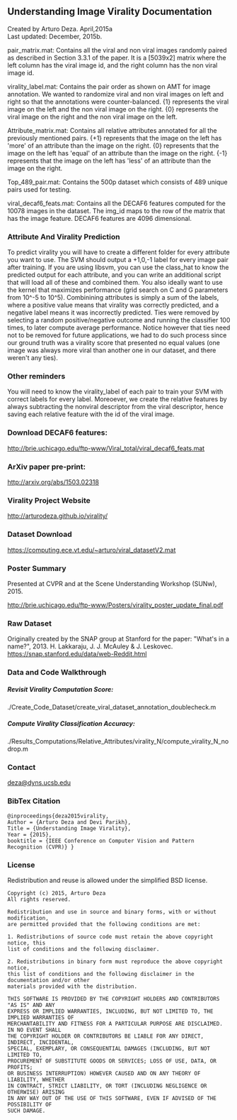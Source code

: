 
## Understanding Image Virality Documentation
Created by Arturo Deza. April,2015a<br/>
Last updated: December, 2015b.

pair_matrix.mat: Contains all the viral and non viral images randomly paired as described in Section 3.3.1 of the paper. It is a [5039x2] matrix where the left column has the viral image id, and the right column has the non viral image id.

virality_label.mat: Contains the pair order as shown on AMT for image annotation. We wanted to randomize viral and non viral images on left and right so that the annotations
were counter-balanced.
{1} represents the viral image on the left and the non viral image on the right.
{0} represents the viral image on the right and the non viral image on the left.

Attribute_matrix.mat: Contains all relative attributes annotated for all the previously mentioned pairs. 
{+1} represents that the image on the left has 'more' of an attribute than the image on the right.
{0} represents that the image on the left has 'equal' of an attribute than the image on the right.
{-1} represents that the image on the left has 'less' of an attribute than the image on the right.

Top_489_pair.mat: Contains the 500p dataset which consists of 489 unique pairs used for testing.

viral_decaf6_feats.mat: Contains all the DECAF6 features computed for the 10078 images in the dataset. The img_id maps to the row of the matrix that has the image feature. DECAF6 features are 4096 dimensional.


### Attribute And Virality Prediction 


 To predict virality you will have to create a different folder for every attribute you want to use. The SVM should output a +1,0,-1 label for every image pair after training.
 If you are using libsvm, you can use the class_hat to know the predicted output for each attribute, and you can write an additional script that will load all of these and
 combined them. You also ideally want to use the kernel that maximizes performance (grid search on C and G parameters from 10^-5 to 10^5). 
 Combinining attributes is simply a sum of the labels, where a positive value means that virality was correctly predicted, and a negative label means it was
 incorrectly predicted. Ties were removed by selecting a random positive/negative outcome and running the classifier 100 times, to later compute average performance. Notice
 however that ties need not to be removed for future applications, we had to do such process since our ground truth was a virality score that presented no equal values (one
 image was always more viral than another one in our dataset, and there weren't any ties).


### Other reminders 


You will need to know the virality_label of each pair to train your SVM with correct labels for every label.
Moreoever, we create the relative features by always subtracting the nonviral descriptor from the viral descriptor, hence saving each relative feature with the id of the viral image.


### Download DECAF6 features:
http://brie.uchicago.edu/ftp-www/Viral_total/viral_decaf6_feats.mat

### ArXiv paper pre-print:
http://arxiv.org/abs/1503.02318

### Virality Project Website
http://arturodeza.github.io/virality/

### Dataset Download
https://computing.ece.vt.edu/~arturo/viral_datasetV2.mat

### Poster Summary
Presented at CVPR and at the Scene Understanding Workshop (SUNw), 2015.

http://brie.uchicago.edu/ftp-www/Posters/virality_poster_update_final.pdf

### Raw Dataset
Originally created by the SNAP group at Stanford for the paper: "What's in a name?", 2013. H. Lakkaraju, J. J. McAuley & J. Leskovec.
https://snap.stanford.edu/data/web-Reddit.html

### Data and Code Walkthrough

##### Revisit Virality Computation Score:
./Create_Code_Dataset/create_viral_dataset_annotation_doublecheck.m

##### Compute Virality Classification Accuracy:
./Results_Computations/Relative_Attributes/virality_N/compute_virality_N_nodrop.m

### Contact
deza@dyns.ucsb.edu

### BibTex Citation

    @inproceedings{deza2015virality, 
    Author = {Arturo Deza and Devi Parikh}, 
    Title = {Understanding Image Virality}, 
    Year = {2015}, 
    booktitle = {IEEE Conference on Computer Vision and Pattern Recognition (CVPR)} }

### License

Redistribution and reuse is allowed under the simplified BSD license.

    Copyright (c) 2015, Arturo Deza
    All rights reserved.
    
    Redistribution and use in source and binary forms, with or without modification,
    are permitted provided that the following conditions are met:
    
    1. Redistributions of source code must retain the above copyright notice, this
    list of conditions and the following disclaimer.
    
    2. Redistributions in binary form must reproduce the above copyright notice,
    this list of conditions and the following disclaimer in the documentation and/or other
    materials provided with the distribution.
    
    THIS SOFTWARE IS PROVIDED BY THE COPYRIGHT HOLDERS AND CONTRIBUTORS "AS IS" AND ANY
    EXPRESS OR IMPLIED WARRANTIES, INCLUDING, BUT NOT LIMITED TO, THE IMPLIED WARRANTIES OF
    MERCHANTABILITY AND FITNESS FOR A PARTICULAR PURPOSE ARE DISCLAIMED. IN NO EVENT SHALL
    THE COPYRIGHT HOLDER OR CONTRIBUTORS BE LIABLE FOR ANY DIRECT, INDIRECT, INCIDENTAL,
    SPECIAL, EXEMPLARY, OR CONSEQUENTIAL DAMAGES (INCLUDING, BUT NOT LIMITED TO,
    PROCUREMENT OF SUBSTITUTE GOODS OR SERVICES; LOSS OF USE, DATA, OR PROFITS;
    OR BUSINESS INTERRUPTION) HOWEVER CAUSED AND ON ANY THEORY OF LIABILITY, WHETHER
    IN CONTRACT, STRICT LIABILITY, OR TORT (INCLUDING NEGLIGENCE OR OTHERWISE) ARISING
    IN ANY WAY OUT OF THE USE OF THIS SOFTWARE, EVEN IF ADVISED OF THE POSSIBILITY OF
    SUCH DAMAGE.
